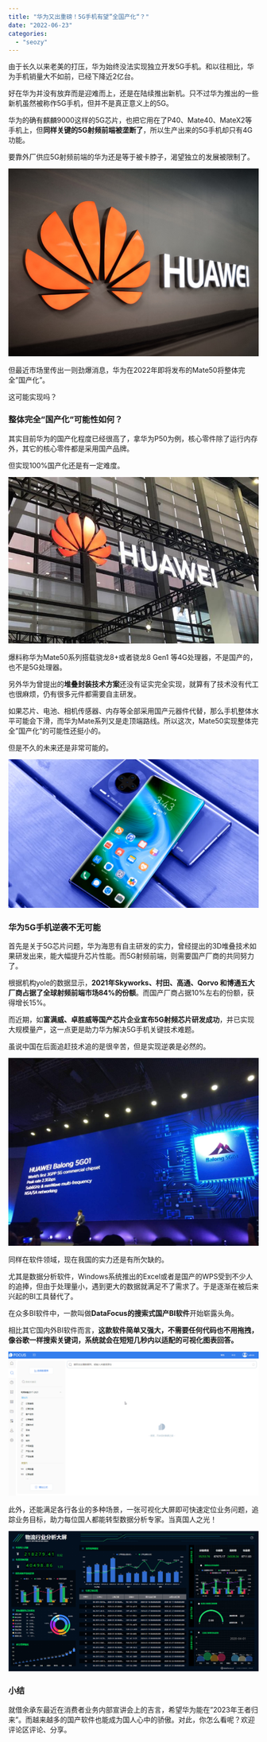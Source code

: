 ```yaml
---
title: "华为又出重磅！5G手机有望”全国产化“？"
date: "2022-06-23"
categories: 
  - "seozy"
---
```


由于长久以来老美的打压，华为始终没法实现独立开发5G手机。和以往相比，华为手机销量大不如前，已经下降近2亿台。

好在华为并没有放弃而是迎难而上，还是在陆续推出新机。只不过华为推出的一些新机虽然被称作5G手机，但并不是真正意义上的5G。

华为的确有麒麟9000这样的5G芯片，也把它用在了P40、Mate40、MateX2等手机上，但**同样关键的5G射频前端被垄断了**，所以生产出来的5G手机却只有4G功能。

要靠外厂供应5G射频前端的华为还是等于被卡脖子，渴望独立的发展被限制了。

![image.png](images/1655968044-image-png.png)

但最近市场里传出一则劲爆消息，华为在2022年即将发布的Mate50将整体完全”国产化”。

这可能实现吗？

### 整体完全”国产化”可能性如何？

其实目前华为的国产化程度已经很高了，拿华为P50为例，核心零件除了运行内存外，其它的核心零件都是采用国产品牌。

但实现100%国产化还是有一定难度。

![image.png](images/1655968088-image-png.png)

爆料称华为Mate50系列搭载骁龙8+或者骁龙8 Gen1 等4G处理器，不是国产的，也不是5G处理器。

另外华为曾提出的**堆叠封装技术方案**还没有证实完全实现，就算有了技术没有代工也很麻烦，仍有很多元件都需要自主研发。

如果芯片、电池、相机传感器、内存等全部采用国产元器件代替，那么手机整体水平可能会下滑，而华为Mate系列又是走顶端路线。所以这次，Mate50实现整体完全”国产化“的可能性还挺小的。

但是不久的未来还是非常可能的。

![image.png](images/1655968092-image-png.png)

### 华为5G手机逆袭不无可能

首先是关于5G芯片问题，华为海思有自主研发的实力，曾经提出的3D堆叠技术如果研发出来，能大幅提升芯片性能。而5G射频前端，则需要国产厂商的共同努力了。

根据机构yole的数据显示，**2021年Skyworks、村田、高通、Qorvo 和博通五大厂商占据了全球射频前端市场84%的份额**。而国产厂商占据10%左右的份额，获得增长15%。

而近期，如**富满威、卓胜威等国产芯片企业宣布5G射频芯片研发成功**，并已实现大规模量产，这一点更是助力华为解决5G手机关键技术难题。

虽说中国在后面追赶技术追的是很辛苦，但是实现逆袭是必然的。

![image.png](images/1655968106-image-png.png)

同样在软件领域，现在我国的实力还是有所欠缺的。

尤其是数据分析软件，Windows系统推出的Excel或者是国产的WPS受到不少人的追捧，但由于处理量小，遇到更大的数据就满足不了需求了。于是逐渐在被后来兴起的BI工具替代了。

在众多BI软件中，一款叫做**DataFocus的搜索式国产BI软件**开始崭露头角。

相比其它国内外BI软件而言，**这款软件简单又强大，不需要任何代码也不用拖拽，像谷歌一样搜索关键词，系统就会在短短几秒内以适配的可视化图表回答。**

![4.gif](images/1655968124-4-gif.gif)

此外，还能满足各行各业的多种场景，一张可视化大屏即可快速定位业务问题，追踪业务目标，助力每位国人都能转型数据分析专家。当真国人之光！

![image.png](images/1655968131-image-png.png)

### 小结

就借余承东最近在消费者业务内部宣讲会上的吉言，希望华为能在”2023年王者归来”。而越来越多的国产软件也能成为国人心中的骄傲。对此，你怎么看呢？欢迎评论区评论、分享。
